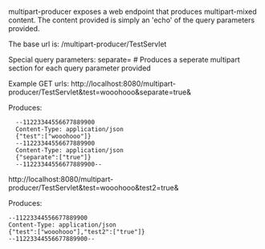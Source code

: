 

multipart-producer exposes a web endpoint that produces multipart-mixed content.  The content provided is simply an 'echo' of the query parameters provided.

The base url is:
/multipart-producer/TestServlet

Special query parameters:
separate=<anything really> # Produces a seperate multipart section for each query parameter provided


Example GET urls:
http://localhost:8080/multipart-producer/TestServlet&test=wooohooo&separate=true&

  Produces:
```  
  --11223344556677889900
  Content-Type: application/json
  {"test":["wooohooo"]}
  --11223344556677889900
  Content-Type: application/json
  {"separate":["true"]}
  --11223344556677889900--
```

http://localhost:8080/multipart-producer/TestServlet&test=wooohooo&test2=true&

  Produces:
```
--11223344556677889900
Content-Type: application/json
{"test":["wooohooo"],"test2":["true"]}
--11223344556677889900--
```
